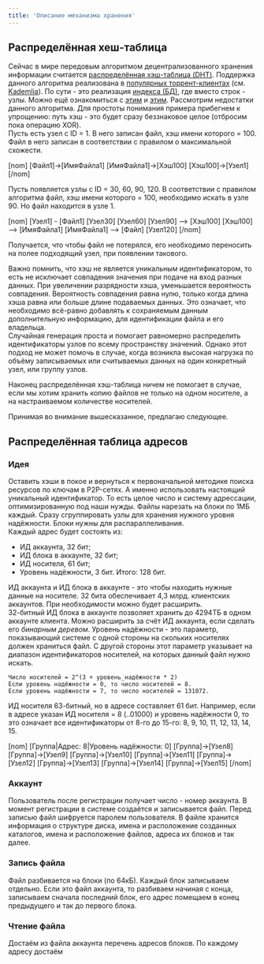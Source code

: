 ```yaml
---
title: 'Описание механизма хранения'
---
```


## Распределённая хеш-таблица
Сейчас в мире передовым алгоритмом децентрализованного хранения информации считается [распределённая хэш-таблица (DHT)](https://ru.wikipedia.org/wiki/Распределённая_хеш-таблица). Поддержка данного алгоритма реализована в [популярных торрент-клиентах](https://ru.wikibooks.org/wiki/BitTorrent/DHT) (см. [Kademlia](https://habr.com/post/107342/)). По сути - это реализация [индекса (БД)](https://ru.wikipedia.org/wiki/Индекс_(базы_данных)), где вместо строк - узлы. 
Можно ещё ознакомиться с [этим](https://ru.wikipedia.org/wiki/Быстрая_сортировка) и [этим](https://ru.wikipedia.org/wiki/Алгоритм_сортировки).
Рассмотрим недостатки данного алгоритма. Для простоты понимания примера прибегнем к упрощению: путь хэш - это будет сразу беззнаковое целое (отбросим пока операцию XOR).  
Пусть есть узел с ID = 1. В него записан файл, хэш имени которого = 100. Файл в него записан в соответствии с правилом о максимальной схожести.  

[nom]
[Файл1]->[ИмяФайла1]
[ИмяФайла1]->[Хэш100]
[Хэш100]->[Узел1]
[/nom]

Пусть появляется узлы с ID = 30, 60, 90, 120. В соответствии с правилом алгоритма файл, хэш имени которого = 100, необходимо искать в узле 90. Но файл находится в узле 1.

[nom]
[Узел1] - [Файл1]
[Узел30]
[Узел60]
[Узел90] --> [Хэш100]
[Хэш100] --> [ИмяФайла1]
[ИмяФайла1] --> [Файл]
[Узел120]
[/nom]

Получается, что чтобы файл не потерялся, его необходимо переносить на полее подходящий узел, при появлении такового.  
  
Важно помнить, что хэш не является уникальным идентификатором, то есть не исключает совпадения значения при подаче на вход разных данных. При увеличении разрядности хэша, уменьшается вероятность совпадения. Вероятность совпадения равна нулю, только когда длина хэша равна или больше длине подаваемых данных. Это означает, что необходимо всё-равно добавлять к сохраняемым данным дополнительную информацию, для идентификации файла и его владельца.  
Случайная генерация проста и помогает равномерно распределить идентификаторы узлов по всему пространству значений. Однако этот подход не может помочь в случае, когда возникла высокая нагрузка по объёму записываемых или считываемых данных на один конкретный узел, или группу узлов.

Наконец распределённая хэш-таблица ничем не помогает в случае, если мы хотим хранить копию файлов не только на одном носителе, а на настраиваемом количестве носителей.  
  
Принимая во внимание вышесказанное, предлагаю следующее.  

## Распределённая таблица адресов
### Идея
Оставить хэши в покое и вернуться к первоначальной методике поиска ресурсов по ключам в P2P-сетях. А именно использовать настоящий уникальный идентификатор. То есть целое число и систему адрессации, оптимизированную под наши нужды. Файлы нарезать на блоки по 1МБ каждый. Сразу сгруппировать узлы для хранения нужного уровня надёжности. Блоки нужны для распараллеливания.   
Каждый адрес будет состоять из:
* ИД аккаунта, 32 бит;
* ИД блока в аккаунте, 32 бит;
* ИД носителя, 61 бит;
* Уровень надёжности, 3 бит.
Итого: 128 бит.  
  
ИД аккаунта и ИД блока в аккаунте - это чтобы находить нужные данные на носителе. 32 бита обеспечивает 4,3 млрд. клиентских аккаунтов. При необходимости можно будет расширить.  
32-битный ИД блока в аккаунте позволяет хранить до 4294ТБ в одном аккаунте клиента. Можно расширить за счёт ИД аккаунта, если сделать его _бинарным деревом_.
Уровень надёжности - это параметр, показывающий системе с одной стороны на скольких носителях должен храниться файл. С другой стороны этот параметр указывает на диапазон идентификаторов носителей, на которых данный файл нужно искать.  

```
Число носителей = 2^(3 + уровень_надёжности * 2)  
Если уровень надёжности = 0, то число носителей = 8.
Если уровень надёжности = 7, то число носителей = 131072.
```

ИД носителя 63-битный, но в адресе составляет 61 бит. Например, если в адресе указан ИД носителя = 8 (..01000) и уровень надёжности 0, то это означает все идентификаторы от 8-го до 15-го: 8, 9, 10, 11, 12, 13, 14, 15.

[nom]
[Группа|Адрес: 8|Уровень надёжности: 0]
[Группа]->[Узел8]
[Группа]->[Узел9]
[Группа]->[Узел10]
[Группа]->[Узел11]
[Группа]->[Узел12]
[Группа]->[Узел13]
[Группа]->[Узел14]
[Группа]->[Узел15]
[/nom]

### Аккаунт
Пользователь после регистрации получает число - номер аккаунта. В момент регистрации в системе создаётся и записывается файл. Перед записью файл шифруется паролем пользователя. В файле хранится информация о структуре диска, имена и расположение созданных каталогов, имена и расположение файлов, адреса их блоков и так далее.

### Запись файла
Файл разбивается на блоки (по 64кБ). Каждый блок записываем отдельно. Если это файл аккаунта, то разбиваем начиная с конца, записываем сначала последний блок, его адрес помещаем в конец предыдущего и так до первого блока.

### Чтение файла
Достаём из файла аккаунта перечень адресов блоков. По каждому адресу достаём 

